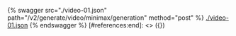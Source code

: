 [#references:start]: <> ({ "template": "openapi" })
{% swagger src="./video-01.json" path="/v2/generate/video/minimax/generation" method="post" %}
[./video-01.json](./video-01.json)
{% endswagger %}
[#references:end]: <> ({})